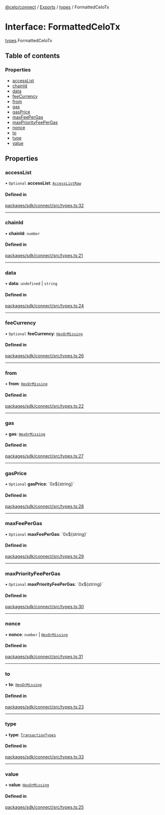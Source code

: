 [@celo/connect](../README.md) / [Exports](../modules.md) / [types](../modules/types.md) / FormattedCeloTx

# Interface: FormattedCeloTx

[types](../modules/types.md).FormattedCeloTx

## Table of contents

### Properties

- [accessList](types.FormattedCeloTx.md#accesslist)
- [chainId](types.FormattedCeloTx.md#chainid)
- [data](types.FormattedCeloTx.md#data)
- [feeCurrency](types.FormattedCeloTx.md#feecurrency)
- [from](types.FormattedCeloTx.md#from)
- [gas](types.FormattedCeloTx.md#gas)
- [gasPrice](types.FormattedCeloTx.md#gasprice)
- [maxFeePerGas](types.FormattedCeloTx.md#maxfeepergas)
- [maxPriorityFeePerGas](types.FormattedCeloTx.md#maxpriorityfeepergas)
- [nonce](types.FormattedCeloTx.md#nonce)
- [to](types.FormattedCeloTx.md#to)
- [type](types.FormattedCeloTx.md#type)
- [value](types.FormattedCeloTx.md#value)

## Properties

### accessList

• `Optional` **accessList**: [`AccessListRaw`](../modules/types.md#accesslistraw)

#### Defined in

[packages/sdk/connect/src/types.ts:32](https://github.com/celo-org/developer-tooling/blob/master/packages/sdk/connect/src/types.ts#L32)

___

### chainId

• **chainId**: `number`

#### Defined in

[packages/sdk/connect/src/types.ts:21](https://github.com/celo-org/developer-tooling/blob/master/packages/sdk/connect/src/types.ts#L21)

___

### data

• **data**: `undefined` \| `string`

#### Defined in

[packages/sdk/connect/src/types.ts:24](https://github.com/celo-org/developer-tooling/blob/master/packages/sdk/connect/src/types.ts#L24)

___

### feeCurrency

• `Optional` **feeCurrency**: [`HexOrMissing`](../modules/types.md#hexormissing)

#### Defined in

[packages/sdk/connect/src/types.ts:26](https://github.com/celo-org/developer-tooling/blob/master/packages/sdk/connect/src/types.ts#L26)

___

### from

• **from**: [`HexOrMissing`](../modules/types.md#hexormissing)

#### Defined in

[packages/sdk/connect/src/types.ts:22](https://github.com/celo-org/developer-tooling/blob/master/packages/sdk/connect/src/types.ts#L22)

___

### gas

• **gas**: [`HexOrMissing`](../modules/types.md#hexormissing)

#### Defined in

[packages/sdk/connect/src/types.ts:27](https://github.com/celo-org/developer-tooling/blob/master/packages/sdk/connect/src/types.ts#L27)

___

### gasPrice

• `Optional` **gasPrice**: \`0x$\{string}\`

#### Defined in

[packages/sdk/connect/src/types.ts:28](https://github.com/celo-org/developer-tooling/blob/master/packages/sdk/connect/src/types.ts#L28)

___

### maxFeePerGas

• `Optional` **maxFeePerGas**: \`0x$\{string}\`

#### Defined in

[packages/sdk/connect/src/types.ts:29](https://github.com/celo-org/developer-tooling/blob/master/packages/sdk/connect/src/types.ts#L29)

___

### maxPriorityFeePerGas

• `Optional` **maxPriorityFeePerGas**: \`0x$\{string}\`

#### Defined in

[packages/sdk/connect/src/types.ts:30](https://github.com/celo-org/developer-tooling/blob/master/packages/sdk/connect/src/types.ts#L30)

___

### nonce

• **nonce**: `number` \| [`HexOrMissing`](../modules/types.md#hexormissing)

#### Defined in

[packages/sdk/connect/src/types.ts:31](https://github.com/celo-org/developer-tooling/blob/master/packages/sdk/connect/src/types.ts#L31)

___

### to

• **to**: [`HexOrMissing`](../modules/types.md#hexormissing)

#### Defined in

[packages/sdk/connect/src/types.ts:23](https://github.com/celo-org/developer-tooling/blob/master/packages/sdk/connect/src/types.ts#L23)

___

### type

• **type**: [`TransactionTypes`](../modules/types.md#transactiontypes)

#### Defined in

[packages/sdk/connect/src/types.ts:33](https://github.com/celo-org/developer-tooling/blob/master/packages/sdk/connect/src/types.ts#L33)

___

### value

• **value**: [`HexOrMissing`](../modules/types.md#hexormissing)

#### Defined in

[packages/sdk/connect/src/types.ts:25](https://github.com/celo-org/developer-tooling/blob/master/packages/sdk/connect/src/types.ts#L25)
